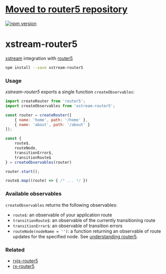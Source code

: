 # [Moved to router5 repository](https://github.com/router5/router5/tree/master/packages/xstream-router5)


[![npm version](https://badge.fury.io/js/xstream-router5.svg)](https://badge.fury.io/js/xstream-router5)

# xstream-router5

[xstream](http://staltz.com/xstream/) integration with [router5](http://router5.github.io)

```sh
npm install --save xstream-router5
```

### Usage

_xstream-router5_ exports a single function `createObservables`:

```js
import createRouter from 'router5';
import createObservables from 'xstream-router5';

const router = createRouter([
    { name: 'home', path: '/home' },
    { name: 'about', path: '/about' }
]);

const {
    route$,
    routeNode,
    transitionError$,
    transitionRoute$
} = createObservables(router)

router.start();

route$.map((route) => { /* ... */ })
```

### Available observables

`createObservables` returns the following observables:
- `route$`: an observable of your application route
- `transitionRoute$`: an observable of the currently transitioning route
- `transitionError$`: an observable of transition errors
- `routeNode(nodeName = '')`: a function returning an observable of route updates for the specified node. See [understanding router5](http://router5.github.io/docs/understanding-router5.html).

### Related

- [rxjs-router5](https://github.com/router5/rxjs-router5)
- [rx-router5](https://github.com/router5/rx-router5)
